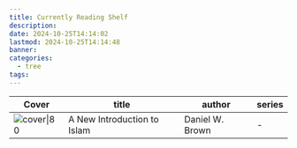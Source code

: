 ```yaml
---
title: Currently Reading Shelf
description: 
date: 2024-10-25T14:14:02
lastmod: 2024-10-25T14:14:48
banner: 
categories:
  - tree
tags: 
---
```

| Cover                                                                                                                       | title                       | author          | series |  
| --------------------------------------------------------------------------------------------------------------------------- | --------------------------- | --------------- | ------ |  
| ![cover\|80](https://books.google.com/books/publisher/content/images/frontcover/5HVlDgAAQBAJ?fife=w600-h900&source=gbs_api) | A New Introduction to Islam | Daniel W. Brown | \-     |  
  
